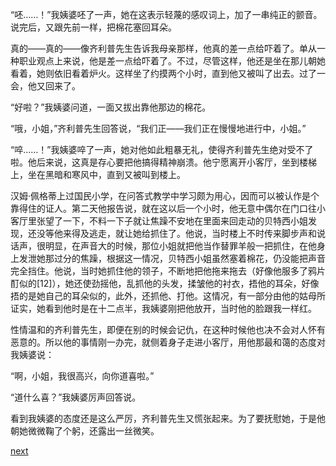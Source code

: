 
“呸……！”我姨婆呸了一声，她在这表示轻蔑的感叹词上，加了一串纯正的颤音。说完后，又跟先前一样，把棉花塞回耳朵。

真的——真的——像齐利普先生告诉我母亲那样，他真的差一点给吓着了。单从一种职业观点上来说，他是差一点给吓着了。不过，尽管这样，他还是坐在那儿朝她看着，她则依旧看着炉火。这样坐了约摸两个小时，直到他又被叫了出去。过了一会，他又回来了。

“好啦？”我姨婆问道，一面又拔出靠他那边的棉花。

“哦，小姐，”齐利普先生回答说，“我们正——我们正在慢慢地进行中，小姐。”

“啐……！”我姨婆啐了一声，她对他如此粗暴无礼，使得齐利普先生绝对受不了啦。他后来说，这真是存心要把他搞得精神崩溃。他宁愿离开小客厅，坐到楼梯上，坐在黑暗和寒风中，直到又被叫到楼上。

汉姆·佩格蒂上过国民小学，在问答式教学中学习颇为用心，因而可以被认作是个靠得住的证人。第二天他报告说，就在这以后一个小时，他无意中偶尔在门口往小客厅里张望了一下，不料一下子就让焦躁不安地在里面来回走动的贝特西小姐发现，还没等他来得及逃走，就让她给抓住了。他说，当时楼上不时传来脚步声和说话声，很明显，在声音大的时候，那位小姐就把他当作替罪羊般一把抓住，在他身上发泄她那过分的焦躁，根据这一情况，贝特西小姐虽然塞着棉花，仍没能把声音完全挡住。他说，当时她抓住他的领子，不断地把他拖来拖去（好像他服多了鸦片酊似的[12]），她还使劲摇他，乱抓他的头发，揉皱他的衬衣，捂他的耳朵，好像捂的是她自己的耳朵似的，此外，还抓他、打他。这情况，有一部分由他的姑母所证实，她看到他时是在十二点半，我姨婆刚把他放开，当时他的脸跟我一样红。

性情温和的齐利普先生，即便在别的时候会记仇，在这种时候他也决不会对人怀有恶意的。所以他的事情刚一办完，就侧着身子走进小客厅，用他那最和蔼的态度对我姨婆说：

“啊，小姐，我很高兴，向你道喜啦。”

“道什么喜？”我姨婆厉声回答说。

看到我姨婆的态度还是这么严厉，齐利普先生又慌张起来。为了要抚慰她，于是他朝她微微鞠了个躬，还露出一丝微笑。

[next](page21)